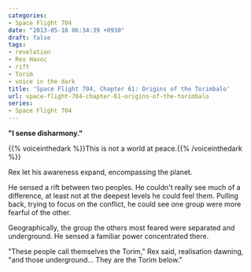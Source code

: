 ```yaml
---
categories:
- Space Flight 704
date: "2013-05-18 06:34:39 +0930"
draft: false
tags:
- revelation
- Rex Havoc
- rift
- Torim
- voice in the dark
title: 'Space Flight 704, Chapter 61: Origins of the Torimbalo'
url: space-flight-704-chapter-61-origins-of-the-torimbalo
series:
- Space Flight 704
---
```

**"I sense disharmony."**

{{% voiceinthedark %}}This is not a world at peace.{{% /voiceinthedark %}}

Rex let his awareness expand, encompassing the planet.

He sensed a rift between two peoples. He couldn't really see much of a difference, at least not at the deepest levels he could feel them. Pulling back, trying to focus on the conflict, he could see one group were more fearful of the other.

Geographically, the group the others most feared were separated and underground. He sensed a familiar power concentrated there.

"These people call themselves the Torim," Rex said, realisation dawning, "and those underground... They are the Torim below."

